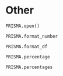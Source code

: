 # Other
```@docs
PRISMA.open()
```

```@docs
PRISMA.format_number
```

```@docs
PRISMA.format_df
```

```@docs
PRISMA.percentage
```

```@docs
PRISMA.percentages
```